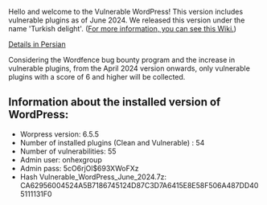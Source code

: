 Hello and welcome to the Vulnerable WordPress!
This version includes vulnerable plugins as of June 2024.
We released this version under the name 'Turkish delight'. ([For more information, you can see this Wiki.](https://en.wikipedia.org/wiki/Turkish_delight)) 

[Details in Persian](https://onhexgroup.ir/vulnerable-wordpress-june-2024/)

Considering the Wordfence bug bounty program and the increase in vulnerable plugins, from the April 2024 version onwards, only vulnerable plugins with a score of 6 and higher will be collected.

## Information about the installed version of WordPress:

- Worpress version: 6.5.5
- Number of installed plugins (Clean and Vulnerable) : 54
- Number of vulnerabilities: 55
- Admin user: onhexgroup
- Admin pass: 5cO6rjOl$693XWoFXz
- Hash Vulnerable_WordPress_June_2024.7z: CA62956004524A5B7186745124D87C3D7A6415E8E58F506A487DD405111131F0


